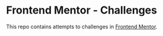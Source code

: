 # Frontend Mentor - Challenges

This repo contains attempts to challenges in [Frontend Mentor](https://www.frontendmentor.io/).